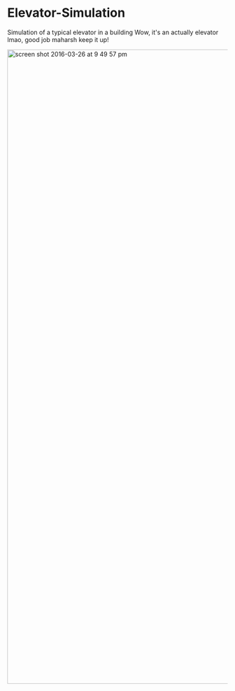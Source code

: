# Elevator-Simulation
Simulation of a typical elevator in a building
Wow, it's an actually elevator lmao, good job maharsh keep it up!

<img width="1451" alt="screen shot 2016-03-26 at 9 49 57 pm" src="https://cloud.githubusercontent.com/assets/4590693/14063759/d6eaa472-f39c-11e5-903b-52af57a27a42.png">
